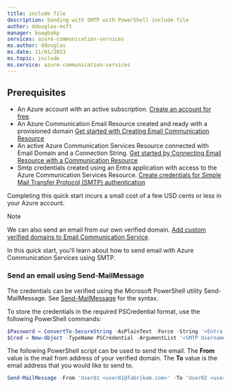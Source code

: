 ```yaml
---
title: include file
description: Sending with SMTP with PowerShell include file
author: ddouglas-msft
manager: koagbakp
services: azure-communication-services
ms.author: ddouglas
ms.date: 11/01/2023
ms.topic: include
ms.service: azure-communication-services
---
```


## Prerequisites

- An Azure account with an active subscription. [Create an account for free](https://azure.microsoft.com/free/?WT.mc_id=A261C142F). 
- An Azure Communication Email Resource created and ready with a provisioned domain [Get started with Creating Email Communication Resource](../../create-email-communication-resource.md)
- An active Azure Communication Services Resource connected with Email Domain and a Connection String. [Get started by Connecting Email Resource with a Communication Resource](../../connect-email-communication-resource.md)
- Smtp credentials created using an Entra application with access to the Azure Communication Services Resource. [Create credentials for Simple Mail Transfer Protocol (SMTP) authentication](../smtp-authentication.md)

Completing this quick start incurs a small cost of a few USD cents or less in your Azure account.

> [!NOTE]
> We can also send an email from our own verified domain. [Add custom verified domains to Email Communication Service](../../add-azure-managed-domains.md).

In this quick start, you'll learn about how to send email with Azure Communication Services using SMTP.

### Send an email using Send-MailMessage
The credentials can be verified using the Microsoft PowerShell utility Send-MailMessage. See [Send-MailMessage](/powershell/module/microsoft.powershell.utility/send-mailmessage) for the syntax.

To store the credentials in the required PSCredential format, use the following PowerShell commands:
```PowerShell
$Password = ConvertTo-SecureString -AsPlainText -Force -String '<Entra Application Client Secret>'
$Cred = New-Object -TypeName PSCredential -ArgumentList '<SMTP Username>', $Password
```

The following PowerShell script can be used to send the email. The **From** value is the mail from address of your verified domain. The **To** value is the email address that you would like to send to.

```PowerShell
Send-MailMessage -From 'User01 <user01@fabrikam.com>' -To 'User02 <user02@fabrikam.com>' -Subject 'Test mail' -Body 'test' -SmtpServer 'smtp.azurecomm.net' -Port 587 -Credential $Cred -UseSsl
```